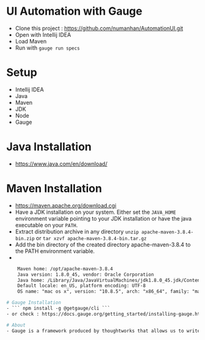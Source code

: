 # UI Automation with Gauge

- Clone this project : https://github.com/numanhan/AutomationUI.git
- Open with Intellij IDEA
- Load Maven
- Run with ``` gauge run specs ```

# Setup
- Intellij IDEA
- Java
- Maven
- JDK
- Node
- Gauge

# Java Installation
- https://www.java.com/en/download/

# Maven Installation
- https://maven.apache.org/download.cgi
- Have a JDK installation on your system. Either set the ```JAVA_HOME``` environment variable pointing to your JDK installation or have the java executable on your ```PATH```.
- Extract distribution archive in any directory ``` unzip apache-maven-3.8.4-bin.zip ``` or  ``` tar xzvf apache-maven-3.8.4-bin.tar.gz ```
- Add the bin directory of the created directory apache-maven-3.8.4 to the PATH environment variable.
-  
``` Apache Maven 3.8.4 (9b656c72d54e5bacbed989b64718c159fe39b537)
    Maven home: /opt/apache-maven-3.8.4
    Java version: 1.8.0_45, vendor: Oracle Corporation
    Java home: /Library/Java/JavaVirtualMachines/jdk1.8.0_45.jdk/Contents/Home/jre
    Default locale: en_US, platform encoding: UTF-8
    OS name: "mac os x", version: "10.8.5", arch: "x86_64", family: "mac" ```

# Gauge Installation
- ``` npm install -g @getgauge/cli ```
- or check : https://docs.gauge.org/getting_started/installing-gauge.html?os=macos&language=javascript&ide=vscode

# About
- Gauge is a framework produced by thoughtworks that allows us to write BDD type test cases. Although there is support for more than one language, it allows us to report our tests such as html-report, XML Report.
